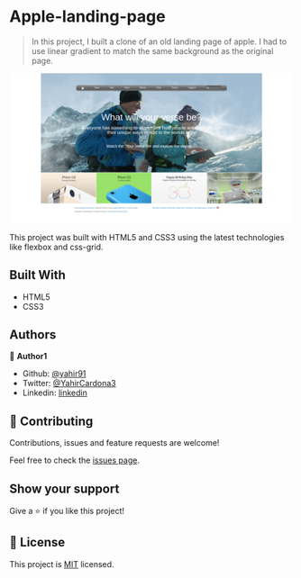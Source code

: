 # Apple-landing-page

> In this project, I built a clone of an old landing page of apple. I had to use linear gradient to match the same background as the original page.

![screenshot](images/Screenshot.png)

This project was built with HTML5 and CSS3 using the latest technologies like flexbox and css-grid.

## Built With

- HTML5
- CSS3

## Authors

👤 **Author1**

- Github: [@yahir91](https://github.com/yahir91)
- Twitter: [@YahirCardona3](https://twitter.com/YahirCardona3)
- Linkedin: [linkedin](https://www.linkedin.com/in/osmar-yahir-cardona-reyes-54b40b1a7/)

## 🤝 Contributing

Contributions, issues and feature requests are welcome!

Feel free to check the [issues page](https://github.com/yahir91/Apple-page/issues).

## Show your support

Give a ⭐️ if you like this project!

## 📝 License

This project is [MIT](lic.url) licensed.
